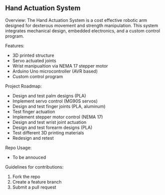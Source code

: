 Hand Actuation System
---------------------

Overview:
  The Hand Actuation System is a cost effective robotic arm designed for dexterous movement and strength manipulation. This system integrates mechanical design, embedded electronics, and a custom control program.

Features:
- 3D printed structure
- Servo actuated joints
- Wrist manipualtion via NEMA 17 stepper motor
- Arduino Uno microcontroller (AVR based)
- Custom control program

Project Roadmap:
- Design and test palm designs (PLA)
- Implement servo control (MG90S servos)
- Design and test finger joints (PLA, aluminum)
- Test finger actuation
- Implement stepper motor control (NEMA 17)
- Design and test wrist joint actuation
- Design and test forearm designs (PLA)
- Test different 3D printing materials
- Redesign and retest

Repo Usage:
- To be annouced

Guidelines for contributions:
1) Fork the repo
2) Create a feature branch
3) Submit a pull request
